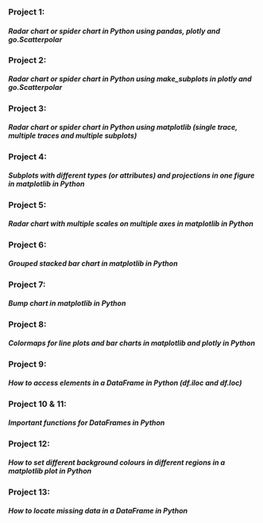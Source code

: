 ### Project 1: 
##### Radar chart or spider chart in Python using pandas, plotly and go.Scatterpolar
### Project 2: 
##### Radar chart or spider chart in Python using make_subplots in plotly and go.Scatterpolar
### Project 3: 
##### Radar chart or spider chart in Python using matplotlib (single trace, multiple traces and multiple subplots)
### Project 4: 
##### Subplots with different types (or attributes) and projections in one figure in matplotlib in Python
### Project 5: 
##### Radar chart with multiple scales on multiple axes in matplotlib in Python
### Project 6: 
##### Grouped stacked bar chart in matplotlib in Python
### Project 7: 
##### Bump chart in matplotlib in Python
### Project 8: 
##### Colormaps for line plots and bar charts in matplotlib and plotly in Python
### Project 9: 
##### How to access elements in a DataFrame in Python (df.iloc and df.loc)
### Project 10 & 11: 
##### Important functions for DataFrames in Python
### Project 12: 
##### How to set different background colours in different regions in a matplotlib plot in Python
### Project 13: 
##### How to locate missing data in a DataFrame in Python

